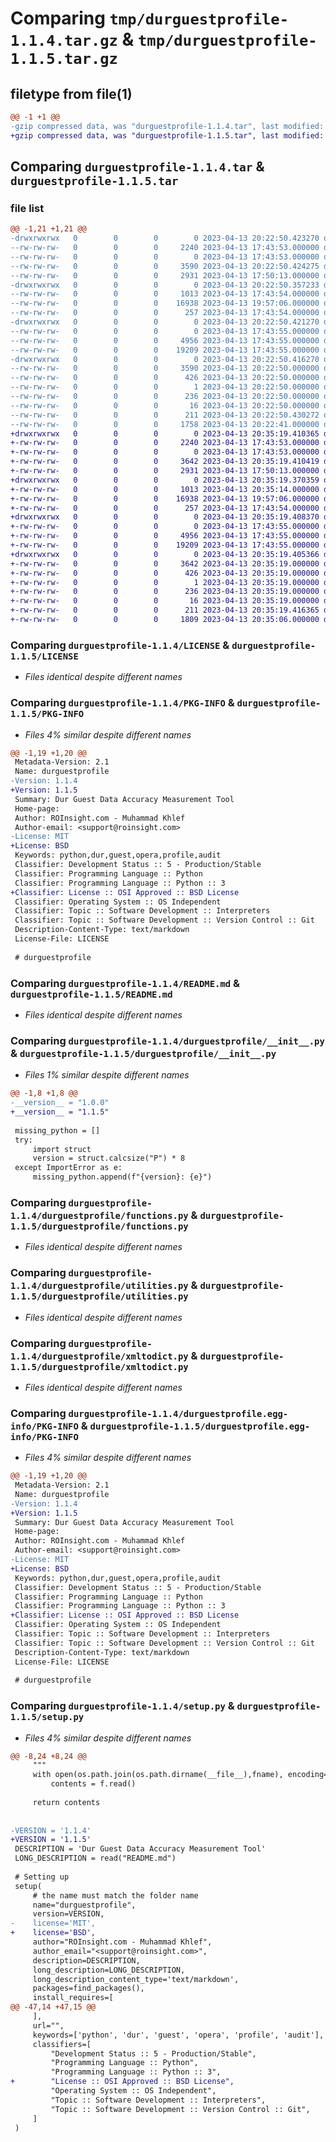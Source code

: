 # Comparing `tmp/durguestprofile-1.1.4.tar.gz` & `tmp/durguestprofile-1.1.5.tar.gz`

## filetype from file(1)

```diff
@@ -1 +1 @@
-gzip compressed data, was "durguestprofile-1.1.4.tar", last modified: Thu Apr 13 20:22:50 2023, max compression
+gzip compressed data, was "durguestprofile-1.1.5.tar", last modified: Thu Apr 13 20:35:19 2023, max compression
```

## Comparing `durguestprofile-1.1.4.tar` & `durguestprofile-1.1.5.tar`

### file list

```diff
@@ -1,21 +1,21 @@
-drwxrwxrwx   0        0        0        0 2023-04-13 20:22:50.423270 durguestprofile-1.1.4/
--rw-rw-rw-   0        0        0     2240 2023-04-13 17:43:53.000000 durguestprofile-1.1.4/LICENSE
--rw-rw-rw-   0        0        0        0 2023-04-13 17:43:53.000000 durguestprofile-1.1.4/MANIFEST.in
--rw-rw-rw-   0        0        0     3590 2023-04-13 20:22:50.424275 durguestprofile-1.1.4/PKG-INFO
--rw-rw-rw-   0        0        0     2931 2023-04-13 17:50:13.000000 durguestprofile-1.1.4/README.md
-drwxrwxrwx   0        0        0        0 2023-04-13 20:22:50.357233 durguestprofile-1.1.4/durguestprofile/
--rw-rw-rw-   0        0        0     1013 2023-04-13 17:43:54.000000 durguestprofile-1.1.4/durguestprofile/__init__.py
--rw-rw-rw-   0        0        0    16938 2023-04-13 19:57:06.000000 durguestprofile-1.1.4/durguestprofile/functions.py
--rw-rw-rw-   0        0        0      257 2023-04-13 17:43:54.000000 durguestprofile-1.1.4/durguestprofile/guest_profile.py
-drwxrwxrwx   0        0        0        0 2023-04-13 20:22:50.421270 durguestprofile-1.1.4/durguestprofile/support/
--rw-rw-rw-   0        0        0        0 2023-04-13 17:43:55.000000 durguestprofile-1.1.4/durguestprofile/support/__init__.py
--rw-rw-rw-   0        0        0     4956 2023-04-13 17:43:55.000000 durguestprofile-1.1.4/durguestprofile/utilities.py
--rw-rw-rw-   0        0        0    19209 2023-04-13 17:43:55.000000 durguestprofile-1.1.4/durguestprofile/xmltodict.py
-drwxrwxrwx   0        0        0        0 2023-04-13 20:22:50.416270 durguestprofile-1.1.4/durguestprofile.egg-info/
--rw-rw-rw-   0        0        0     3590 2023-04-13 20:22:50.000000 durguestprofile-1.1.4/durguestprofile.egg-info/PKG-INFO
--rw-rw-rw-   0        0        0      426 2023-04-13 20:22:50.000000 durguestprofile-1.1.4/durguestprofile.egg-info/SOURCES.txt
--rw-rw-rw-   0        0        0        1 2023-04-13 20:22:50.000000 durguestprofile-1.1.4/durguestprofile.egg-info/dependency_links.txt
--rw-rw-rw-   0        0        0      236 2023-04-13 20:22:50.000000 durguestprofile-1.1.4/durguestprofile.egg-info/requires.txt
--rw-rw-rw-   0        0        0       16 2023-04-13 20:22:50.000000 durguestprofile-1.1.4/durguestprofile.egg-info/top_level.txt
--rw-rw-rw-   0        0        0      211 2023-04-13 20:22:50.430272 durguestprofile-1.1.4/setup.cfg
--rw-rw-rw-   0        0        0     1758 2023-04-13 20:22:41.000000 durguestprofile-1.1.4/setup.py
+drwxrwxrwx   0        0        0        0 2023-04-13 20:35:19.410365 durguestprofile-1.1.5/
+-rw-rw-rw-   0        0        0     2240 2023-04-13 17:43:53.000000 durguestprofile-1.1.5/LICENSE
+-rw-rw-rw-   0        0        0        0 2023-04-13 17:43:53.000000 durguestprofile-1.1.5/MANIFEST.in
+-rw-rw-rw-   0        0        0     3642 2023-04-13 20:35:19.410419 durguestprofile-1.1.5/PKG-INFO
+-rw-rw-rw-   0        0        0     2931 2023-04-13 17:50:13.000000 durguestprofile-1.1.5/README.md
+drwxrwxrwx   0        0        0        0 2023-04-13 20:35:19.370359 durguestprofile-1.1.5/durguestprofile/
+-rw-rw-rw-   0        0        0     1013 2023-04-13 20:35:14.000000 durguestprofile-1.1.5/durguestprofile/__init__.py
+-rw-rw-rw-   0        0        0    16938 2023-04-13 19:57:06.000000 durguestprofile-1.1.5/durguestprofile/functions.py
+-rw-rw-rw-   0        0        0      257 2023-04-13 17:43:54.000000 durguestprofile-1.1.5/durguestprofile/guest_profile.py
+drwxrwxrwx   0        0        0        0 2023-04-13 20:35:19.408370 durguestprofile-1.1.5/durguestprofile/support/
+-rw-rw-rw-   0        0        0        0 2023-04-13 17:43:55.000000 durguestprofile-1.1.5/durguestprofile/support/__init__.py
+-rw-rw-rw-   0        0        0     4956 2023-04-13 17:43:55.000000 durguestprofile-1.1.5/durguestprofile/utilities.py
+-rw-rw-rw-   0        0        0    19209 2023-04-13 17:43:55.000000 durguestprofile-1.1.5/durguestprofile/xmltodict.py
+drwxrwxrwx   0        0        0        0 2023-04-13 20:35:19.405366 durguestprofile-1.1.5/durguestprofile.egg-info/
+-rw-rw-rw-   0        0        0     3642 2023-04-13 20:35:19.000000 durguestprofile-1.1.5/durguestprofile.egg-info/PKG-INFO
+-rw-rw-rw-   0        0        0      426 2023-04-13 20:35:19.000000 durguestprofile-1.1.5/durguestprofile.egg-info/SOURCES.txt
+-rw-rw-rw-   0        0        0        1 2023-04-13 20:35:19.000000 durguestprofile-1.1.5/durguestprofile.egg-info/dependency_links.txt
+-rw-rw-rw-   0        0        0      236 2023-04-13 20:35:19.000000 durguestprofile-1.1.5/durguestprofile.egg-info/requires.txt
+-rw-rw-rw-   0        0        0       16 2023-04-13 20:35:19.000000 durguestprofile-1.1.5/durguestprofile.egg-info/top_level.txt
+-rw-rw-rw-   0        0        0      211 2023-04-13 20:35:19.416365 durguestprofile-1.1.5/setup.cfg
+-rw-rw-rw-   0        0        0     1809 2023-04-13 20:35:06.000000 durguestprofile-1.1.5/setup.py
```

### Comparing `durguestprofile-1.1.4/LICENSE` & `durguestprofile-1.1.5/LICENSE`

 * *Files identical despite different names*

### Comparing `durguestprofile-1.1.4/PKG-INFO` & `durguestprofile-1.1.5/PKG-INFO`

 * *Files 4% similar despite different names*

```diff
@@ -1,19 +1,20 @@
 Metadata-Version: 2.1
 Name: durguestprofile
-Version: 1.1.4
+Version: 1.1.5
 Summary: Dur Guest Data Accuracy Measurement Tool
 Home-page: 
 Author: ROInsight.com - Muhammad Khlef
 Author-email: <support@roinsight.com>
-License: MIT
+License: BSD
 Keywords: python,dur,guest,opera,profile,audit
 Classifier: Development Status :: 5 - Production/Stable
 Classifier: Programming Language :: Python
 Classifier: Programming Language :: Python :: 3
+Classifier: License :: OSI Approved :: BSD License
 Classifier: Operating System :: OS Independent
 Classifier: Topic :: Software Development :: Interpreters
 Classifier: Topic :: Software Development :: Version Control :: Git
 Description-Content-Type: text/markdown
 License-File: LICENSE
 
 # durguestprofile
```

### Comparing `durguestprofile-1.1.4/README.md` & `durguestprofile-1.1.5/README.md`

 * *Files identical despite different names*

### Comparing `durguestprofile-1.1.4/durguestprofile/__init__.py` & `durguestprofile-1.1.5/durguestprofile/__init__.py`

 * *Files 1% similar despite different names*

```diff
@@ -1,8 +1,8 @@
-__version__ = "1.0.0"
+__version__ = "1.1.5"
 
 missing_python = []
 try:
     import struct
     version = struct.calcsize("P") * 8
 except ImportError as e:
     missing_python.append(f"{version}: {e}")
```

### Comparing `durguestprofile-1.1.4/durguestprofile/functions.py` & `durguestprofile-1.1.5/durguestprofile/functions.py`

 * *Files identical despite different names*

### Comparing `durguestprofile-1.1.4/durguestprofile/utilities.py` & `durguestprofile-1.1.5/durguestprofile/utilities.py`

 * *Files identical despite different names*

### Comparing `durguestprofile-1.1.4/durguestprofile/xmltodict.py` & `durguestprofile-1.1.5/durguestprofile/xmltodict.py`

 * *Files identical despite different names*

### Comparing `durguestprofile-1.1.4/durguestprofile.egg-info/PKG-INFO` & `durguestprofile-1.1.5/durguestprofile.egg-info/PKG-INFO`

 * *Files 4% similar despite different names*

```diff
@@ -1,19 +1,20 @@
 Metadata-Version: 2.1
 Name: durguestprofile
-Version: 1.1.4
+Version: 1.1.5
 Summary: Dur Guest Data Accuracy Measurement Tool
 Home-page: 
 Author: ROInsight.com - Muhammad Khlef
 Author-email: <support@roinsight.com>
-License: MIT
+License: BSD
 Keywords: python,dur,guest,opera,profile,audit
 Classifier: Development Status :: 5 - Production/Stable
 Classifier: Programming Language :: Python
 Classifier: Programming Language :: Python :: 3
+Classifier: License :: OSI Approved :: BSD License
 Classifier: Operating System :: OS Independent
 Classifier: Topic :: Software Development :: Interpreters
 Classifier: Topic :: Software Development :: Version Control :: Git
 Description-Content-Type: text/markdown
 License-File: LICENSE
 
 # durguestprofile
```

### Comparing `durguestprofile-1.1.4/setup.py` & `durguestprofile-1.1.5/setup.py`

 * *Files 4% similar despite different names*

```diff
@@ -8,24 +8,24 @@
     """
     with open(os.path.join(os.path.dirname(__file__),fname), encoding="utf8") as f:
         contents = f.read()
 
     return contents
 
 
-VERSION = '1.1.4'
+VERSION = '1.1.5'
 DESCRIPTION = 'Dur Guest Data Accuracy Measurement Tool'
 LONG_DESCRIPTION = read("README.md")
 
 # Setting up
 setup(
     # the name must match the folder name
     name="durguestprofile",
     version=VERSION,
-    license='MIT',
+    license='BSD',
     author="ROInsight.com - Muhammad Khlef",
     author_email="<support@roinsight.com>",
     description=DESCRIPTION,
     long_description=LONG_DESCRIPTION,
     long_description_content_type='text/markdown',
     packages=find_packages(),
     install_requires=[
@@ -47,14 +47,15 @@
     ],
     url="",
     keywords=['python', 'dur', 'guest', 'opera', 'profile', 'audit'],
     classifiers=[
         "Development Status :: 5 - Production/Stable",
         "Programming Language :: Python",
         "Programming Language :: Python :: 3",
+        "License :: OSI Approved :: BSD License",
         "Operating System :: OS Independent",
         "Topic :: Software Development :: Interpreters",
         "Topic :: Software Development :: Version Control :: Git",
     ]
 )
```


